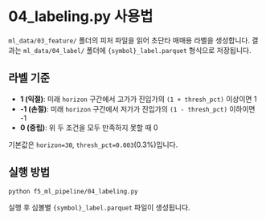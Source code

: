 # 04_labeling.py 사용법

`ml_data/03_feature/` 폴더의 피처 파일을 읽어 초단타 매매용 라벨을 생성합니다. 결과는
`ml_data/04_label/` 폴더에 `{symbol}_label.parquet` 형식으로 저장됩니다.

## 라벨 기준
- **1 (익절)**: 미래 `horizon` 구간에서 고가가 진입가의 `(1 + thresh_pct)` 이상이면 1
- **-1 (손절)**: 미래 `horizon` 구간에서 저가가 진입가의 `(1 - thresh_pct)` 이하이면 -1
- **0 (중립)**: 위 두 조건을 모두 만족하지 못할 때 0

기본값은 `horizon=30`, `thresh_pct=0.003`(0.3%)입니다.

## 실행 방법
```bash
python f5_ml_pipeline/04_labeling.py
```

실행 후 심볼별 `{symbol}_label.parquet` 파일이 생성됩니다.
